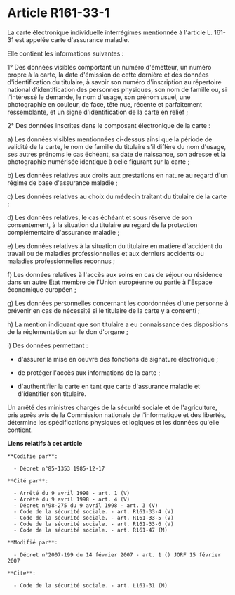 # Article R161-33-1

La carte électronique individuelle interrégimes mentionnée à l'article L. 161-31 est appelée carte d'assurance maladie.

Elle contient les informations suivantes :

1° Des données visibles comportant un numéro d'émetteur, un numéro propre à la carte, la date d'émission de cette dernière et
des données d'identification du titulaire, à savoir son numéro d'inscription au répertoire national d'identification des
personnes physiques, son nom de famille ou, si l'intéressé le demande, le nom d'usage, son prénom usuel, une photographie en
couleur, de face, tête nue, récente et parfaitement ressemblante, et un signe d'identification de la carte en relief ;

2° Des données inscrites dans le composant électronique de la carte :

a) Les données visibles mentionnées ci-dessus ainsi que la période de validité de la carte, le nom de famille du titulaire
s'il diffère du nom d'usage, ses autres prénoms le cas échéant, sa date de naissance, son adresse et la photographie
numérisée identique à celle figurant sur la carte ;

b) Les données relatives aux droits aux prestations en nature au regard d'un régime de base d'assurance maladie ;

c) Les données relatives au choix du médecin traitant du titulaire de la carte ;

d) Les données relatives, le cas échéant et sous réserve de son consentement, à la situation du titulaire au regard de la
protection complémentaire d'assurance maladie ;

e) Les données relatives à la situation du titulaire en matière d'accident du travail ou de maladies professionnelles et aux
derniers accidents ou maladies professionnelles reconnus ;

f) Les données relatives à l'accès aux soins en cas de séjour ou résidence dans un autre Etat membre de l'Union européenne ou
partie à l'Espace économique européen ;

g) Les données personnelles concernant les coordonnées d'une personne à prévenir en cas de nécessité si le titulaire de la
carte y a consenti ;

h) La mention indiquant que son titulaire a eu connaissance des dispositions de la réglementation sur le don d'organe ;

i) Des données permettant :

- d'assurer la mise en oeuvre des fonctions de signature électronique ;

- de protéger l'accès aux informations de la carte ;

- d'authentifier la carte en tant que carte d'assurance maladie et d'identifier son titulaire.

Un arrêté des ministres chargés de la sécurité sociale et de l'agriculture, pris après avis de la Commission nationale de
l'informatique et des libertés, détermine les spécifications physiques et logiques et les données qu'elle contient.

**Liens relatifs à cet article**

	**Codifié par**:

	  - Décret n°85-1353 1985-12-17

	**Cité par**:

	  - Arrêté du 9 avril 1998 - art. 1 (V)
	  - Arrêté du 9 avril 1998 - art. 4 (V)
	  - Décret n°98-275 du 9 avril 1998 - art. 3 (V)
	  - Code de la sécurité sociale. - art. R161-33-4 (V)
	  - Code de la sécurité sociale. - art. R161-33-5 (V)
	  - Code de la sécurité sociale. - art. R161-33-6 (V)
	  - Code de la sécurité sociale. - art. R161-47 (M)

	**Modifié par**:

	  - Décret n°2007-199 du 14 février 2007 - art. 1 () JORF 15 février 2007

	**Cite**:

	  - Code de la sécurité sociale. - art. L161-31 (M)
